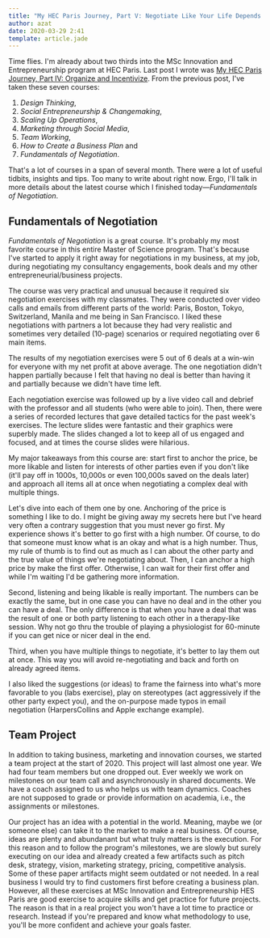 ```yaml
---
title: "My HEC Paris Journey, Part V: Negotiate Like Your Life Depends on It"
author: azat
date: 2020-03-29 2:41
template: article.jade
---
```


Time flies. I'm already about two thirds into the MSc Innovation and Entrepreneurship program at HEC Paris. Last post I wrote was [My HEC Paris Journey, Part IV: Organize and Incentivize](http://azat.co/blog/hec-paris-4/). From the previous post, I've taken these seven courses: 

1. *Design Thinking*, 
2. *Social Entrepreneurship & Changemaking*, 
3. *Scaling Up Operations*, 
4. *Marketing through Social Media*, 
5. *Team Working*, 
6. *How to Create a Business Plan* and
7. *Fundamentals of Negotiation*. 

That's a lot of courses in a span of several month. There were a lot of useful tidbits, insights and tips. Too many to write about right now. Ergo, I'll talk in more details about the latest course which I finished today—*Fundamentals of Negotiation*.

## Fundamentals of Negotiation

*Fundamentals of Negotiation* is a great course. It's probably my most favorite course in this entire Master of Science program. That's because I've started to apply it right away for negotiations in my business, at my job, during negotiating my consultancy engagements, book deals and my other entrepreneurial/business projects. 

The course was very practical and unusual because it required six negotiation exercises with my classmates. They were conducted over video calls and emails from different parts of the world: Paris, Boston, Tokyo, Switzerland, Manila and me being in San Francisco. I liked these negotiations with partners a lot because they had very realistic and sometimes very detailed (10-page) scenarios or required negotiating over 6 main items. 

The results of my negotiation exercises were 5 out of 6 deals at a win-win for everyone with my net profit at above average. The one negotiation didn't happen partially because I felt that having no deal is better than having it and partially because we didn't have time left.

Each negotiation exercise was followed up by a live video call and debrief with the professor and all students (who were able to join). Then, there were a series of recorded lectures that gave detailed tactics for the past week's exercises. The lecture slides were fantastic and their graphics were superbly made. The slides changed a lot to keep all of us engaged and focused, and at times the course slides were hilarious.

My major takeaways from this course are: start first to anchor the price, be more likable and listen for interests of other parties even if you don't like (it'll pay off in 1000s, 10,000s or even 100,000s saved on the deals later) and approach all items all at once when negotiating a complex deal with multiple things.

Let's dive into each of them one by one. Anchoring of the price is something I like to do. I might be giving away my secrets here but I've heard very often a contrary suggestion that you must never go first. My experience shows it's better to go first with a high number. Of course, to do that someone must know what is an okay and what is a high number. Thus, my rule of thumb is to find out as much as I can about the other party and the true value of things we're negotiating about. Then, I can anchor a high price by make the first offer. Otherwise, I can wait for their first offer and while I'm waiting I'd be gathering more information. 

Second, listening and being likable is really important. The numbers can be exactly the same, but in one case you can have no deal and in the other you can have a deal. The only difference is that when you have a deal that was the result of one or both party listening to each other in a therapy-like session. Why not go thru the trouble of playing a physiologist for 60-minute if you can get nice or nicer deal in the end. 

Third, when you have multiple things to negotiate, it's better to lay them out at once. This way you will avoid re-negotiating and back and forth on already agreed items.

I also liked the suggestions (or ideas) to frame the fairness into what's more favorable to you (labs exercise), play on stereotypes (act aggressively if the other party expect you), and the on-purpose made typos in email negotiation (HarpersCollins and Apple exchange example). 

## Team Project

In addition to taking business, marketing and innovation courses, we started a team project at the start of 2020. This project will last almost one year. We had four team members but one dropped out. Ever weekly we work on milestones on our team call and asynchronously in shared documents. We have a coach assigned to us who helps us with team dynamics. Coaches are not supposed to grade or provide information on academia, i.e., the assignments or milestones.

Our project has an idea with a potential in the world. Meaning, maybe we (or someone else) can take it to the market to make a real business. Of course, ideas are plenty and abundanant but what truly matters is the execution. For this reason and to follow the program's milestones, we are slowly but surely executing on our idea and already created a few artifacts such as pitch desk, strategy, vision, marketing strategy, pricing, competitive analysis. Some of these paper artifacts might seem outdated or not needed. In a real business I would try to find customers first before creating a business plan. However, all these exercises at MSc Innovation and Entrepreneurship HES Paris are good exercise to acquire skills and get practice for future projects. The reason is that in a real project you won't have a lot time to practice or research. Instead if you're prepared and know what methodology to use, you'll be more confident and achieve your goals faster.